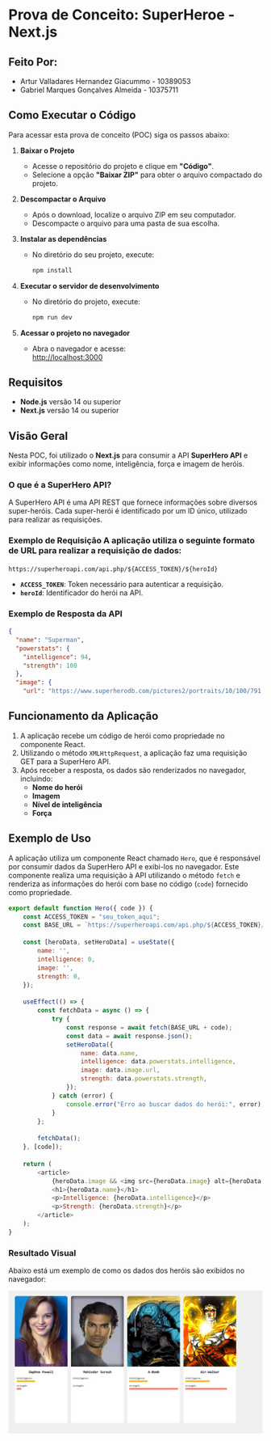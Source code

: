 
# Prova de Conceito: SuperHeroe - Next.js

## Feito Por:

- Artur Valladares Hernandez Giacummo - 10389053  
- Gabriel Marques Gonçalves Almeida - 10375711  

## Como Executar o Código

Para acessar esta prova de conceito (POC) siga os passos abaixo:

1. **Baixar o Projeto**  
   - Acesse o repositório do projeto e clique em **"Código"**.  
   - Selecione a opção **"Baixar ZIP"** para obter o arquivo compactado do projeto.  

2. **Descompactar o Arquivo**  
   - Após o download, localize o arquivo ZIP em seu computador.  
   - Descompacte o arquivo para uma pasta de sua escolha.

3. **Instalar as dependências**  
   - No diretório do seu projeto, execute:  
     ```bash
     npm install
     ```

4. **Executar o servidor de desenvolvimento**  
   - No diretório do projeto, execute:  
     ```bash
     npm run dev
     ```

5. **Acessar o projeto no navegador**  
   - Abra o navegador e acesse:  
     [http://localhost:3000](http://localhost:3000)


## Requisitos
- **Node.js** versão 14 ou superior
- **Next.js** versão 14 ou superior

## Visão Geral
 Nesta POC, foi utilizado o **Next.js** para consumir a API **SuperHero API** e exibir informações como nome, inteligência, força e imagem de heróis.
 
### O que é a SuperHero API? 
 
 A SuperHero API é uma API REST que fornece informações sobre diversos super-heróis. Cada super-herói é identificado por um ID único, utilizado para realizar as requisições. 

### Exemplo de Requisição A aplicação utiliza o seguinte formato de URL para realizar a requisição de dados:

`https://superheroapi.com/api.php/${ACCESS_TOKEN}/${heroId}`


- **`ACCESS_TOKEN`**: Token necessário para autenticar a requisição.
- **`heroId`**: Identificador do herói na API.

### Exemplo de Resposta da API

```json
{
  "name": "Superman",
  "powerstats": {
    "intelligence": 94,
    "strength": 100
  },
  "image": {
    "url": "https://www.superherodb.com/pictures2/portraits/10/100/791.jpg"
  ```


## Funcionamento da Aplicação

1. A aplicação recebe um código de herói como propriedade no componente React.
2. Utilizando o método `XMLHttpRequest`, a aplicação faz uma requisição GET para a SuperHero API.
3. Após receber a resposta, os dados são renderizados no navegador, incluindo:
   - **Nome do herói**
   - **Imagem**
   - **Nível de inteligência**
   - **Força**

## Exemplo de Uso

A aplicação utiliza um componente React chamado `Hero`, que é responsável por consumir dados da SuperHero API e exibi-los no navegador. Este componente realiza uma requisição à API utilizando o método `fetch` e renderiza as informações do herói com base no código (`code`) fornecido como propriedade.

```javascript
export default function Hero({ code }) {
    const ACCESS_TOKEN = "seu_token_aqui";
    const BASE_URL = `https://superheroapi.com/api.php/${ACCESS_TOKEN}/`;

    const [heroData, setHeroData] = useState({
        name: '',
        intelligence: 0,
        image: '',
        strength: 0,
    });

    useEffect(() => {
        const fetchData = async () => {
            try {
                const response = await fetch(BASE_URL + code);
                const data = await response.json();
                setHeroData({
                    name: data.name,
                    intelligence: data.powerstats.intelligence,
                    image: data.image.url,
                    strength: data.powerstats.strength,
                });
            } catch (error) {
                console.error("Erro ao buscar dados do herói:", error);
            }
        };

        fetchData();
    }, [code]);

    return (
        <article>
            {heroData.image && <img src={heroData.image} alt={heroData.name} />}
            <h1>{heroData.name}</h1>
            <p>Intelligence: {heroData.intelligence}</p>
            <p>Strength: {heroData.strength}</p>
        </article>
    );
}
```

### Resultado Visual 

Abaixo está um exemplo de como os dados dos heróis são exibidos no navegador: 

![](poc_superhero_imagem.png)
